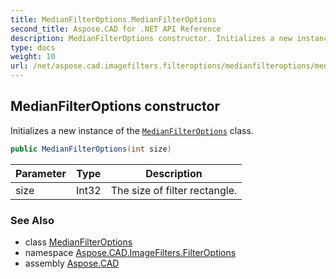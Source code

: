 ```yaml
---
title: MedianFilterOptions.MedianFilterOptions
second_title: Aspose.CAD for .NET API Reference
description: MedianFilterOptions constructor. Initializes a new instance of the MedianFilterOptions class
type: docs
weight: 10
url: /net/aspose.cad.imagefilters.filteroptions/medianfilteroptions/medianfilteroptions/
---
```

## MedianFilterOptions constructor

Initializes a new instance of the [`MedianFilterOptions`](../) class.

```csharp
public MedianFilterOptions(int size)
```

| Parameter | Type | Description |
| --- | --- | --- |
| size | Int32 | The size of filter rectangle. |

### See Also

* class [MedianFilterOptions](../)
* namespace [Aspose.CAD.ImageFilters.FilterOptions](../../medianfilteroptions/)
* assembly [Aspose.CAD](../../../)


